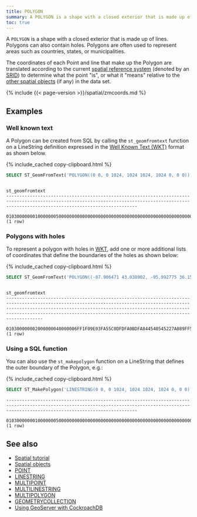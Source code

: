 ```yaml
---
title: POLYGON
summary: A POLYGON is a shape with a closed exterior that is made up of lines.
toc: true
---
```


A `POLYGON` is a shape with a closed exterior that is made up of lines. Polygons can also contain holes.  Polygons are often used to represent areas such as countries, states, or municipalities.

The coordinates of each Point and line that make up the Polygon are translated according to the current [spatial reference system](spatial-glossary.html#spatial-reference-system) (denoted by an [SRID](spatial-glossary.html#srid)) to determine what the point "is", or what it "means" relative to the [other spatial objects](spatial-features.html#spatial-objects) (if any) in the data set.

{% include {{< page-version >}}/spatial/zmcoords.md %}

## Examples

### Well known text

A Polygon can be created from SQL by calling the `st_geomfromtext` function on a LineString definition expressed in the [Well Known Text (WKT)](spatial-glossary.html#wkt) format as shown below.

{% include_cached copy-clipboard.html %}
~~~ sql
SELECT ST_GeomFromText('POLYGON((0 0, 0 1024, 1024 1024, 1024 0, 0 0))');
~~~

~~~
                                                                                       st_geomfromtext
----------------------------------------------------------------------------------------------------------------------------------------------------------------------------------------------
  010300000001000000050000000000000000000000000000000000000000000000000000000000000000009040000000000000904000000000000090400000000000009040000000000000000000000000000000000000000000000000
(1 row)
~~~

### Polygons with holes

To represent a polygon with holes in [WKT](spatial-glossary.html#wkt), add one or more additional lists of coordinates that define the boundaries of the holes as shown below:

{% include_cached copy-clipboard.html %}
~~~ sql
SELECT ST_GeomFromText('POLYGON((-87.906471 43.038902, -95.992775 36.153980, -75.704722 36.076944, -87.906471 43.038902), (-87.623177 41.881832, -90.199402 38.627003, -82.446732 38.413651, -87.623177 41.881832))');
~~~

~~~
                                                                                                                                           st_geomfromtext
------------------------------------------------------------------------------------------------------------------------------------------------------------------------------------------------------------------------------------------------------------------------------------------------------
  010300000002000000040000006FF1F09E03FA55C0DFDFA0BDFA844540545227A089FF57C0791EDC9DB513424064B14D2A1AED52C0CCCF0D4DD90942406FF1F09E03FA55C0DFDFA0BDFA84454004000000A4A7C821E2E755C07C48F8DEDFF0444073309B00C38C56C038BF61A241504340E884D041979C54C0967A1684F2344340A4A7C821E2E755C07C48F8DEDFF04440
(1 row)
~~~

### Using a SQL function

You can also use the `st_makepolygon` function on a LineString that defines the outer boundary of the Polygon, e.g.:

{% include_cached copy-clipboard.html %}
~~~ sql
SELECT ST_MakePolygon('LINESTRING(0 0, 0 1024, 1024 1024, 1024 0, 0 0)');
~~~

~~~
----------------------------------------------------------------------------------------------------------------------------------------------------------------------------------------------
  010300000001000000050000000000000000000000000000000000000000000000000000000000000000009040000000000000904000000000000090400000000000009040000000000000000000000000000000000000000000000000
(1 row)
~~~

## See also

- [Spatial tutorial](spatial-tutorial.html)
- [Spatial objects](spatial-features.html#spatial-objects)
- [POINT](point.html)
- [LINESTRING](linestring.html)
- [MULTIPOINT](multipoint.html)
- [MULTILINESTRING](multilinestring.html)
- [MULTIPOLYGON](multipolygon.html)
- [GEOMETRYCOLLECTION](geometrycollection.html)
- [Using GeoServer with CockroachDB](geoserver.html)
